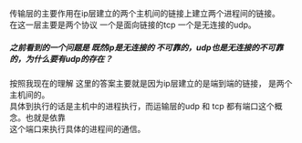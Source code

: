












传输层的主要作用在ip层建立的两个主机间的链接上建立两个进程间的链接。  
在这一层主要是两个协议 一个是面向链接的tcp 一个是无连接的udp。  

##### 之前看到的一个问题是 既然ip是无连接的 不可靠的，udp也是无连接的不可靠的，为什么要有udp的存在？  
按照我现在的理解 这里的答案主要就是因为ip层建立的是端到端的链接， 是两个主机间的。  
具体到执行的话是主机中的进程执行，而运输层的udp 和 tcp 都有端口这个概念。也就是依靠  
这个端口来执行具体的进程间的通信。